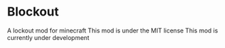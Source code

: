# Blockout
A lockout mod for minecraft
This mod is under the MIT license
This mod is currently under development